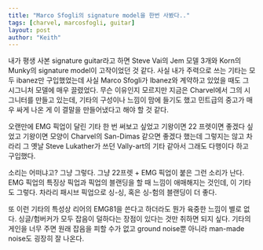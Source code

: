 ```yaml
---
title: "Marco Sfogli의 signature model을 한번 사봤다.."
tags: [charvel, marcosfogli, guitar]
layout: post
author: "Keith"
---
```


내가 평생 사본 signature guitar라고 하면 Steve Vai의 Jem 모델 3개와 Korn의 Munky의 signature model이 고작이었던 것 같다. 사실 내가 주력으로 쓰는 기타는 모두 ibanez만 구입했었는데 사실 Marco Sfogli가 Ibanez와 계약하고 있었을 때도 그 시그니처 모델에 매우 끌렸었다. 무슨 이유인지 모르지만 지금은 Charvel에서 그의 시그니터를 만들고 있는데, 기타의 구성이나 느낌이 맘에 들기도 했고 민트급의 중고가 매우 싸게 나온 게 이 결말을 만들어냈다고 해야 할 것 같다.

오랜만에 EMG 픽업이 달린 기타 한 번 써보고 싶었고 기왕이면 22 프렛이면 좋겠다 싶었고 기왕이면 모양이 Charvel의 San-Dimas 같으면 좋겠다 했는데 그렇지는 않고 차라리 그 옛날 Steve Lukather가 쓰던 Vally-art의 기타 같아서 그래도 다행이다 하고 구입했다.

소리는 어떠냐고? 그냥 그렇다. 그냥 22프렛 + EMG 픽업이 붙은 그런 소리가 난다. EMG 픽업의 특징상 픽업과 픽업의 블랜딩을 할 때 느낌이 애매해지는 것인데, 이 기타도 그렇다. 차라리 패시브 픽업으로 싱-싱, 혹은 싱-험의 블랜딩이 더 좋다. 

또 이런 기타의 특성상 리어의 EMG81을 쓴다고 하더라도 뭔가 육중한 느낌이 별로 없다. 싱글/험버커가 모두 잡음이 덜하다는 장점이 있다는 것만 취하면 되지 싶다. 기타의 게인을 너무 주면 원래 잡음을 피할 수가 없고 ground noise뿐 아니라 man-made noise도 굉장히 잘 나온다.
